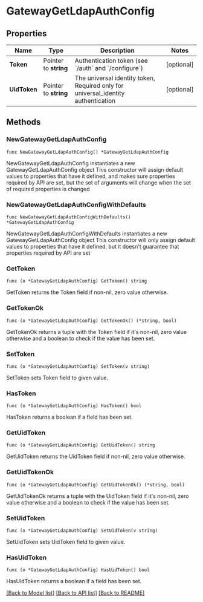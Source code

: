# GatewayGetLdapAuthConfig

## Properties

Name | Type | Description | Notes
------------ | ------------- | ------------- | -------------
**Token** | Pointer to **string** | Authentication token (see &#x60;/auth&#x60; and &#x60;/configure&#x60;) | [optional] 
**UidToken** | Pointer to **string** | The universal identity token, Required only for universal_identity authentication | [optional] 

## Methods

### NewGatewayGetLdapAuthConfig

`func NewGatewayGetLdapAuthConfig() *GatewayGetLdapAuthConfig`

NewGatewayGetLdapAuthConfig instantiates a new GatewayGetLdapAuthConfig object
This constructor will assign default values to properties that have it defined,
and makes sure properties required by API are set, but the set of arguments
will change when the set of required properties is changed

### NewGatewayGetLdapAuthConfigWithDefaults

`func NewGatewayGetLdapAuthConfigWithDefaults() *GatewayGetLdapAuthConfig`

NewGatewayGetLdapAuthConfigWithDefaults instantiates a new GatewayGetLdapAuthConfig object
This constructor will only assign default values to properties that have it defined,
but it doesn't guarantee that properties required by API are set

### GetToken

`func (o *GatewayGetLdapAuthConfig) GetToken() string`

GetToken returns the Token field if non-nil, zero value otherwise.

### GetTokenOk

`func (o *GatewayGetLdapAuthConfig) GetTokenOk() (*string, bool)`

GetTokenOk returns a tuple with the Token field if it's non-nil, zero value otherwise
and a boolean to check if the value has been set.

### SetToken

`func (o *GatewayGetLdapAuthConfig) SetToken(v string)`

SetToken sets Token field to given value.

### HasToken

`func (o *GatewayGetLdapAuthConfig) HasToken() bool`

HasToken returns a boolean if a field has been set.

### GetUidToken

`func (o *GatewayGetLdapAuthConfig) GetUidToken() string`

GetUidToken returns the UidToken field if non-nil, zero value otherwise.

### GetUidTokenOk

`func (o *GatewayGetLdapAuthConfig) GetUidTokenOk() (*string, bool)`

GetUidTokenOk returns a tuple with the UidToken field if it's non-nil, zero value otherwise
and a boolean to check if the value has been set.

### SetUidToken

`func (o *GatewayGetLdapAuthConfig) SetUidToken(v string)`

SetUidToken sets UidToken field to given value.

### HasUidToken

`func (o *GatewayGetLdapAuthConfig) HasUidToken() bool`

HasUidToken returns a boolean if a field has been set.


[[Back to Model list]](../README.md#documentation-for-models) [[Back to API list]](../README.md#documentation-for-api-endpoints) [[Back to README]](../README.md)


